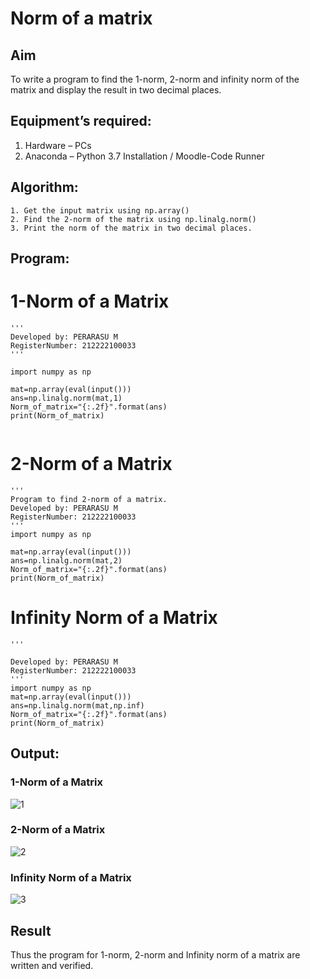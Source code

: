 # Norm of a matrix
## Aim
To write a program to find the 1-norm, 2-norm and infinity norm of the matrix and display the result in two decimal places.
## Equipment’s required:
1.	Hardware – PCs
2.	Anaconda – Python 3.7 Installation / Moodle-Code Runner
## Algorithm:
	1. Get the input matrix using np.array()   
    2. Find the 2-norm of the matrix using np.linalg.norm()
	3. Print the norm of the matrix in two decimal places.
## Program:

# 1-Norm of a Matrix
```
'''
Developed by: PERARASU M
RegisterNumber: 212222100033
'''

import numpy as np

mat=np.array(eval(input()))
ans=np.linalg.norm(mat,1)
Norm_of_matrix="{:.2f}".format(ans)
print(Norm_of_matrix)


```

# 2-Norm of a Matrix
```
'''
Program to find 2-norm of a matrix.
Developed by: PERARASU M
RegisterNumber: 212222100033
'''
import numpy as np

mat=np.array(eval(input()))
ans=np.linalg.norm(mat,2)
Norm_of_matrix="{:.2f}".format(ans)
print(Norm_of_matrix)
```
# Infinity Norm of a Matrix
```
'''

Developed by: PERARASU M
RegisterNumber: 212222100033
'''
import numpy as np 
mat=np.array(eval(input()))
ans=np.linalg.norm(mat,np.inf)
Norm_of_matrix="{:.2f}".format(ans)
print(Norm_of_matrix)

```
## Output:
### 1-Norm of a Matrix

![1](https://user-images.githubusercontent.com/118348589/236612231-0fe77615-fce6-4974-9e90-61413745d2ce.png)


### 2-Norm of a Matrix

![2](https://user-images.githubusercontent.com/118348589/236612242-0332231d-6c03-4d15-8653-95b9004235af.png)


### Infinity Norm of a Matrix

![3](https://user-images.githubusercontent.com/118348589/236612252-4a4587c4-fb05-4fb9-bae0-b4cf7cdd4e1b.png)


## Result
Thus the program for 1-norm, 2-norm and Infinity norm of a matrix are written and verified.
